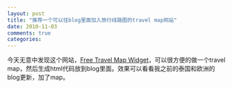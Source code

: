 ```yaml
---
layout: post
title: "推荐一个可以往blog里面加入旅行线路图的travel map网站"
date: 2010-11-03
comments: true
categories: 
---
```

今天无意中发现这个网站，<a href="http://www.blogabond.com/Promo/GetABlogMap.aspx">Free Travel Map Widget</a>，可以很方便的做一个travel map，然后生成html代码放到blog里面。效果可以看看我之前的泰国和欧洲的blog更新，加了map。<br /><blockquote></blockquote><br /><br /><div class="zemanta-pixie"><img class="zemanta-pixie-img" alt="" src="http://img.zemanta.com/pixy.gif?x-id=2aaf47ef-e6e9-8937-a093-eaf2c6742d9d" /></div>